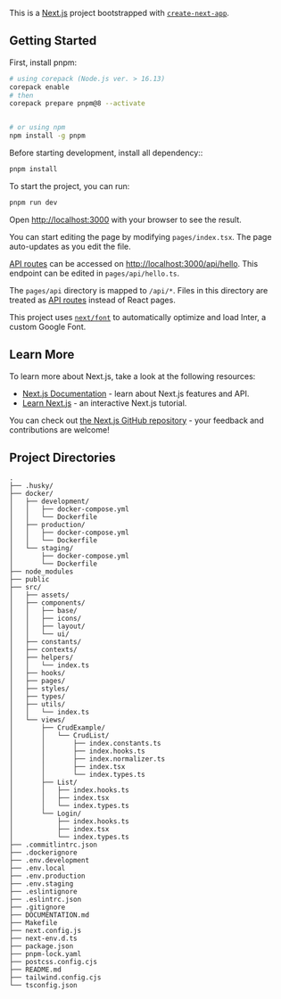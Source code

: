 This is a [Next.js](https://nextjs.org/) project bootstrapped with [`create-next-app`](https://github.com/vercel/next.js/tree/canary/packages/create-next-app).

## Getting Started

First, install pnpm:
```bash
# using corepack (Node.js ver. > 16.13)
corepack enable
# then
corepack prepare pnpm@8 --activate


# or using npm
npm install -g pnpm
```

Before starting development, install all dependency::

```bash
pnpm install
```

To start the project, you can run:

```bash
pnpm run dev
```

Open [http://localhost:3000](http://localhost:3000) with your browser to see the result.

You can start editing the page by modifying `pages/index.tsx`. The page auto-updates as you edit the file.

[API routes](https://nextjs.org/docs/api-routes/introduction) can be accessed on [http://localhost:3000/api/hello](http://localhost:3000/api/hello). This endpoint can be edited in `pages/api/hello.ts`.

The `pages/api` directory is mapped to `/api/*`. Files in this directory are treated as [API routes](https://nextjs.org/docs/api-routes/introduction) instead of React pages.

This project uses [`next/font`](https://nextjs.org/docs/basic-features/font-optimization) to automatically optimize and load Inter, a custom Google Font.

## Learn More

To learn more about Next.js, take a look at the following resources:

- [Next.js Documentation](https://nextjs.org/docs) - learn about Next.js features and API.
- [Learn Next.js](https://nextjs.org/learn) - an interactive Next.js tutorial.

You can check out [the Next.js GitHub repository](https://github.com/vercel/next.js/) - your feedback and contributions are welcome!

## Project Directories

```
.
├── .husky/
├── docker/
│   ├── development/
│   │   ├── docker-compose.yml
│   │   └── Dockerfile
│   ├── production/
│   │   ├── docker-compose.yml
│   │   └── Dockerfile
│   └── staging/
│       ├── docker-compose.yml
│       └── Dockerfile
├── node_modules
├── public
├── src/
│   ├── assets/
│   ├── components/
│   │   ├── base/
│   │   ├── icons/
│   │   ├── layout/
│   │   └── ui/
│   ├── constants/
│   ├── contexts/
│   ├── helpers/
│   │   └── index.ts
│   ├── hooks/
│   ├── pages/
│   ├── styles/
│   ├── types/
│   ├── utils/
│   │   └── index.ts
│   └── views/
│       ├── CrudExample/
│       │   └── CrudList/
│       │       ├── index.constants.ts
│       │       ├── index.hooks.ts
│       │       ├── index.normalizer.ts
│       │       ├── index.tsx
│       │       └── index.types.ts
│       ├── List/
│       │   ├── index.hooks.ts
│       │   ├── index.tsx
│       │   └── index.types.ts
│       └── Login/
│           ├── index.hooks.ts
│           ├── index.tsx
│           └── index.types.ts
├── .commitlintrc.json
├── .dockerignore
├── .env.development
├── .env.local
├── .env.production
├── .env.staging
├── .eslintignore
├── .eslintrc.json
├── .gitignore
├── DOCUMENTATION.md
├── Makefile
├── next.config.js
├── next-env.d.ts
├── package.json
├── pnpm-lock.yaml
├── postcss.config.cjs
├── README.md
├── tailwind.config.cjs
└── tsconfig.json
```
